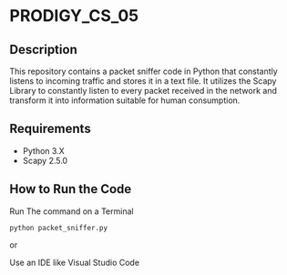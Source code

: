 # PRODIGY_CS_05
## Description
This repository contains a packet sniffer code in Python that constantly listens to incoming traffic and stores it in a text file. It utilizes the Scapy Library to constantly listen to every packet received in the network and transform it into information suitable for human consumption.

## Requirements

<ul>
  <li> Python 3.X</li>
  <li> Scapy 2.5.0</li>
</ul>

## How to Run the Code
Run The command on a Terminal 
```
python packet_sniffer.py
```

or 

Use an IDE like Visual Studio Code
